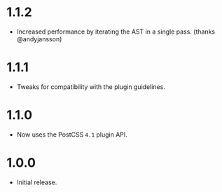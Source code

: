 # 1.1.2

* Increased performance by iterating the AST in a single pass.
  (thanks @andyjansson)

# 1.1.1

* Tweaks for compatibility with the plugin guidelines.

# 1.1.0

* Now uses the PostCSS `4.1` plugin API.

# 1.0.0

* Initial release.
